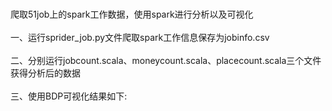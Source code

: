 <br>爬取51job上的spark工作数据，使用spark进行分析以及可视化</br>
<br>一、运行sprider_job.py文件爬取spark工作信息保存为jobinfo.csv</br>
<br>二、分别运行jobcount.scala、moneycount.scala、placecount.scala三个文件获得分析后的数据</br>
<br>三、使用BDP可视化结果如下:</br>
